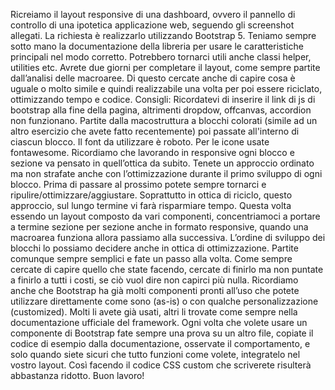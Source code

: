 Ricreiamo il layout responsive di una dashboard, ovvero il pannello di controllo di una ipotetica applicazione web, seguendo gli screenshot allegati. La richiesta è realizzarlo utilizzando Bootstrap 5. Teniamo sempre sotto mano la documentazione della libreria per usare le caratteristiche principali nel modo corretto. Potrebbero tornarci utili anche classi helper, utilities etc. Avrete due giorni per completare il layout, come sempre partite dall’analisi delle macroaree. Di questo cercate anche di capire cosa è uguale o molto simile e quindi realizzabile una volta per poi essere riciclato, ottimizzando tempo e codice.
Consigli:
Ricordatevi di inserire il link di js di bootstrap alla fine della pagina, altrimenti dropdow, offcanvas, accordion non funzionano.
Partite dalla macostruttura a blocchi colorati (simile ad un altro esercizio che avete fatto recentemente) poi passate all'interno di ciascun blocco. Il font da utilizzare è roboto. Per le icone usate fontawesome.
Ricordiamo che lavorando in responsive ogni blocco e sezione va pensato in quell’ottica da subito. Tenete un approccio ordinato ma non strafate anche con l’ottimizzazione durante il primo sviluppo di ogni blocco. Prima di passare al prossimo potete sempre tornarci e ripulire/ottimizzare/aggiustare. Soprattutto in ottica di riciclo, questo approccio, sul lungo termine vi farà risparmiare tempo. Questa volta essendo un layout composto da vari componenti, concentriamoci a portare a termine sezione per sezione anche in formato responsive, quando una macroarea funziona allora passiamo alla successiva. L’ordine di sviluppo dei blocchi lo possiamo decidere anche in ottica di ottimizzazione. Partite comunque sempre semplici e fate un passo alla volta. Come sempre cercate di capire quello che state facendo, cercate di finirlo ma non puntate a finirlo a tutti i costi, se ciò vuol dire non capirci più nulla. Ricordiamo anche che Bootstrap ha già molti componenti pronti all’uso che potete utilizzare direttamente come sono (as-is) o con qualche personalizzazione (customized). Molti li avete già usati, altri li trovate come sempre nella documentazione ufficiale del framework. Ogni volta che volete usare un componente di Bootstrap fate sempre una prova su un altro file, copiate il codice di esempio dalla documentazione, osservate il comportamento, e solo quando siete sicuri che tutto funzioni come volete, integratelo nel vostro layout. Così facendo il codice CSS custom che scriverete risulterà abbastanza ridotto.
Buon lavoro!